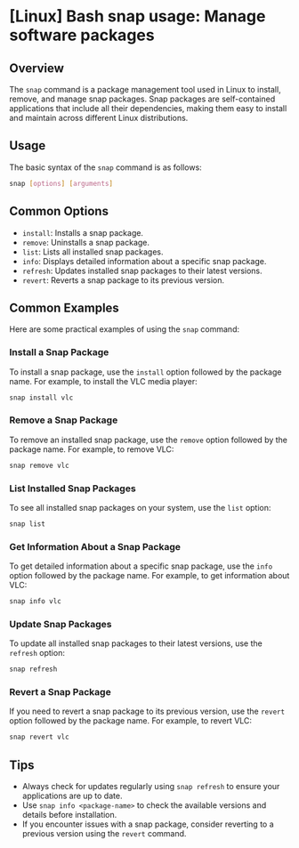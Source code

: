 # [Linux] Bash snap usage: Manage software packages

## Overview
The `snap` command is a package management tool used in Linux to install, remove, and manage snap packages. Snap packages are self-contained applications that include all their dependencies, making them easy to install and maintain across different Linux distributions.

## Usage
The basic syntax of the `snap` command is as follows:

```bash
snap [options] [arguments]
```

## Common Options
- `install`: Installs a snap package.
- `remove`: Uninstalls a snap package.
- `list`: Lists all installed snap packages.
- `info`: Displays detailed information about a specific snap package.
- `refresh`: Updates installed snap packages to their latest versions.
- `revert`: Reverts a snap package to its previous version.

## Common Examples
Here are some practical examples of using the `snap` command:

### Install a Snap Package
To install a snap package, use the `install` option followed by the package name. For example, to install the VLC media player:

```bash
snap install vlc
```

### Remove a Snap Package
To remove an installed snap package, use the `remove` option followed by the package name. For example, to remove VLC:

```bash
snap remove vlc
```

### List Installed Snap Packages
To see all installed snap packages on your system, use the `list` option:

```bash
snap list
```

### Get Information About a Snap Package
To get detailed information about a specific snap package, use the `info` option followed by the package name. For example, to get information about VLC:

```bash
snap info vlc
```

### Update Snap Packages
To update all installed snap packages to their latest versions, use the `refresh` option:

```bash
snap refresh
```

### Revert a Snap Package
If you need to revert a snap package to its previous version, use the `revert` option followed by the package name. For example, to revert VLC:

```bash
snap revert vlc
```

## Tips
- Always check for updates regularly using `snap refresh` to ensure your applications are up to date.
- Use `snap info <package-name>` to check the available versions and details before installation.
- If you encounter issues with a snap package, consider reverting to a previous version using the `revert` command.